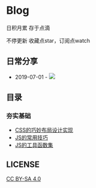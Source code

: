 # Blog
 日积月累 存于点滴 
 
不停更新 收藏点star，订阅点watch

## 日常分享

* 2019-07-01 - [![](https://img.shields.io/badge/CSDN-%E5%89%8D%E7%AB%AF%E8%AE%BE%E8%AE%A1%E8%AF%97-brightgreen)](https://blog.csdn.net/weixin_45416217)

## 目录

### 夯实基础

* [CSS的巧妙布局设计实现](https://github.com/Superljf/The-front-end-warehouse/blob/master/CSS.md)
* [JS的常用技巧](https://github.com/Superljf/The-front-end-warehouse/blob/master/javaScript.md)
* [JS的工具函数集](https://github.com/Superljf/Blog/blob/master/Other/JS%E5%B7%A5%E5%85%B7%E5%87%BD%E6%95%B0.md)




## LICENSE
[CC BY-SA 4.0](https://creativecommons.org/licenses/by-sa/4.0/deed.zh)
